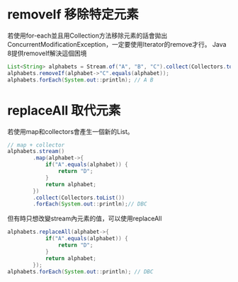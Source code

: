 # removeIf 移除特定元素
若使用for-each並且用Collection方法移除元素的話會拋出ConcurrentModificationException，一定要使用Iterator的remove才行。
Java 8提供removeIf解決這個困境
```java
List<String> alphabets = Stream.of("A", "B", "C").collect(Collectors.toList());
alphabets.removeIf(alphabet->"C".equals(alphabet));
alphabets.forEach(System.out::println); // A B
```

# replaceAll 取代元素
若使用map和collectors會產生一個新的List。
```java
// map + collector
alphabets.stream()
		.map(alphabet->{
			if("A".equals(alphabet)) {
				return "D";
			}			
			return alphabet;
		})
		.collect(Collectors.toList())
		.forEach(System.out::println);// DBC
```

但有時只想改變stream內元素的值，可以使用replaceAll

```java
alphabets.replaceAll(alphabet->{
			if("A".equals(alphabet)) {
				return "D";
			}			
			return alphabet;
		});
alphabets.forEach(System.out::println); // DBC
```